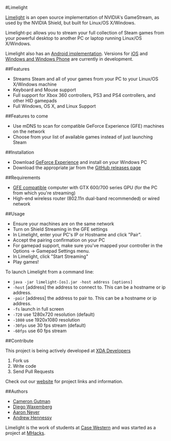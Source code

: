 #Limelight

[Limelight](https://github.com/limelight-stream) is an open source implementation of NVIDIA's GameStream, as used by the NVIDIA Shield, but built for Linux/OS X/Windows.

Limelight-pc allows you to stream your full collection of Steam games from your powerful desktop to another PC or laptop running Linux/OS X/Windows.

Limelight also has an [Android implementation](https://github.com/limelight-stream/limelight-android). Versions for [iOS](https://github.com/limelight-stream/limelight-ios) and [Windows and Windows Phone](https://github.com/limelight-stream/limelight-windows) are currently in development.

##Features

* Streams Steam and all of your games from your PC to your Linux/OS X/Windows machine
* Keyboard and Mouse support
* Full support for Xbox 360 controllers, PS3 and PS4 controllers, and other HID gamepads
* Full Windows, OS X, and Linux Support

##Features to come

* Use mDNS to scan for compatible GeForce Experience (GFE) machines on the network
* Choose from your list of available games instead of just launching Steam

##Installation

* Download [GeForce Experience](http://www.geforce.com/geforce-experience) and install on your Windows PC
* Download the appropriate jar from the [GitHub releases page](https://github.com/limelight-stream/limelight-pc/releases)

##Requirements

* [GFE compatible](http://shield.nvidia.com/play-pc-games/) computer with GTX 600/700 series GPU (for the PC from which you're streaming)
* High-end wireless router (802.11n dual-band recommended) or wired network

##Usage

* Ensure your machines are on the same network
* Turn on Shield Streaming in the GFE settings
* In Limelight, enter your PC's IP or Hostname and click "Pair".
* Accept the pairing confirmation on your PC
* For gamepad support, make sure you've mapped your controller in the Options -> Gamepad Settings menu.
* In Limelight, click "Start Streaming"
* Play games!

To launch Limelight from a command line:
* `java -jar limelight-[os].jar -host address [options]`
* `-host` [address] the address to connect to. This can be a hostname or ip
  address.
* `-pair` [address] the address to pair to. This can be a hostname or ip address.
* `-fs` launch in full screen
* `-720` use 1280x720 resolution (default)
* `-1080` use 1920x1080 resolution
* `-30fps` use 30 fps stream (default)
* `-60fps` use 60 fps stream


##Contribute

This project is being actively developed at [XDA Developers](http://forum.xda-developers.com/showthread.php?t=2505510)

1. Fork us
2. Write code
3. Send Pull Requests

Check out our [website](http://limelight-stream.com) for project links and information.

##Authors

* [Cameron Gutman](https://github.com/cgutman)  
* [Diego Waxemberg](https://github.com/dwaxemberg)  
* [Aaron Neyer](https://github.com/Aaronneyer)  
* [Andrew Hennessy](https://github.com/yetanothername)

Limelight is the work of students at [Case Western](http://case.edu) and was
started as a project at [MHacks](http://mhacks.org).

